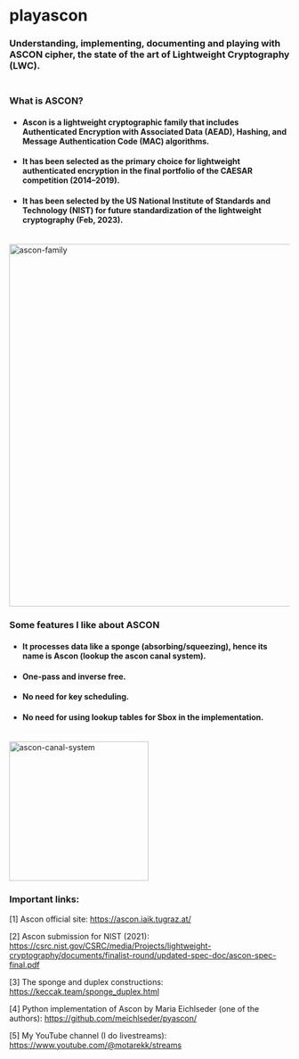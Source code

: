 # playascon
### Understanding, implementing, documenting and playing with ASCON cipher, the state of the art of Lightweight Cryptography (LWC).<br><br>

### What is ASCON?
* ####  Ascon is a lightweight cryptographic family that includes Authenticated Encryption with Associated Data (AEAD), Hashing, and Message Authentication Code (MAC) algorithms.
* #### It has been selected as the primary choice for lightweight authenticated encryption in the final portfolio of the CAESAR competition (2014–2019).
* #### It has been selected by the US National Institute of Standards and Technology (NIST) for future standardization of the lightweight cryptography (Feb, 2023).<br><br>


<img width="650" alt="ascon-family" src="https://github.com/motarekk/playascon/assets/104282801/0b0cf288-fd7c-4f14-9369-356168141dde">


### Some features I like about ASCON
* #### It processes data like a sponge (absorbing/squeezing), hence its name is Ascon (lookup the ascon canal system). 
* #### One-pass and inverse free.
* #### No need for key scheduling.
* #### No need for using lookup tables for Sbox in the implementation.<br><br>
<img width="250" alt="ascon-canal-system" src="https://github.com/motarekk/playascon/assets/104282801/c11047eb-f4de-44e1-b5ae-2392a4fe7c2a">

### Important links:
[1] Ascon official site:
https://ascon.iaik.tugraz.at/

[2] Ascon submission for NIST (2021):
https://csrc.nist.gov/CSRC/media/Projects/lightweight-cryptography/documents/finalist-round/updated-spec-doc/ascon-spec-final.pdf

[3] The sponge and duplex constructions:
https://keccak.team/sponge_duplex.html

[4] Python implementation of Ascon by Maria Eichlseder (one of the authors):
https://github.com/meichlseder/pyascon/

[5] My YouTube channel (I do livestreams):
https://www.youtube.com/@motarekk/streams
